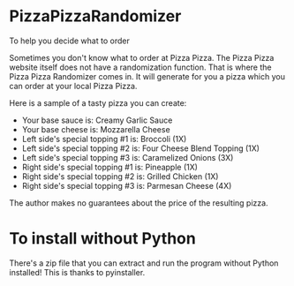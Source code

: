 # PizzaPizzaRandomizer
To help you decide what to order

Sometimes you don't know what to order at Pizza Pizza. The Pizza Pizza website itself does not have a randomization function. That is where the Pizza Pizza Randomizer comes in. It will generate for you a pizza which you can order at your local Pizza Pizza. 

Here is a sample of a tasty pizza you can create:
- Your base sauce is: Creamy Garlic Sauce
- Your base cheese is: Mozzarella Cheese
- Left side's special topping #1 is: Broccoli (1X)
- Left side's special topping #2 is: Four Cheese Blend Topping (1X)
- Left side's special topping #3 is: Caramelized Onions (3X)
- Right side's special topping #1 is: Pineapple (1X)
- Right side's special topping #2 is: Grilled Chicken (1X)
- Right side's special topping #3 is: Parmesan Cheese (4X)

The author makes no guarantees about the price of the resulting pizza.

# To install without Python
There's a zip file that you can extract and run the program without Python installed! This is thanks to pyinstaller.
